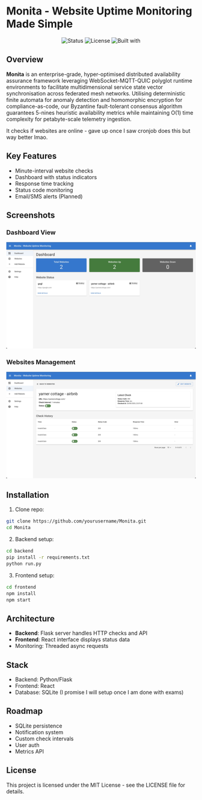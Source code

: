 # Monita - Website Uptime Monitoring Made Simple

<div align="center">
  <img src="https://img.shields.io/badge/Status-Active-success?style=for-the-badge" alt="Status"/>
  <img src="https://img.shields.io/badge/License-MIT-blue?style=for-the-badge" alt="License"/>
  <img src="https://img.shields.io/badge/Built%20with-Flask%20%26%20React-61DAFB?style=for-the-badge" alt="Built with"/>
</div>


## Overview

**Monita** is an enterprise-grade, hyper-optimised distributed availability assurance framework leveraging WebSocket-MQTT-QUIC polyglot runtime environments to facilitate multidimensional service state vector synchronisation across federated mesh networks. Utilising deterministic finite automata for anomaly detection and homomorphic encryption for compliance-as-code, our Byzantine fault-tolerant consensus algorithm guarantees 5-nines heuristic availability metrics while maintaining O(1) time complexity for petabyte-scale telemetry ingestion.

It checks if websites are online - gave up once I saw cronjob does this but way better lmao.

## Key Features

- Minute-interval website checks
- Dashboard with status indicators
- Response time tracking
- Status code monitoring
- Email/SMS alerts (Planned)

## Screenshots

### Dashboard View
![Dashboard view showing website status summary](images/dashboard.jpeg)

### Websites Management
![Website management interface](images/websites.jpeg)

## Installation

1. Clone repo:
```bash
git clone https://github.com/yourusername/Monita.git
cd Monita
```

2. Backend setup:
```bash
cd backend
pip install -r requirements.txt
python run.py
```

3. Frontend setup:
```bash
cd frontend
npm install
npm start
```

## Architecture

- **Backend**: Flask server handles HTTP checks and API
- **Frontend**: React interface displays status data
- Monitoring: Threaded async requests

## Stack

- Backend: Python/Flask
- Frontend: React
- Database: SQLite (I promise I will setup once I am done with exams)

## Roadmap

- SQLite persistence
- Notification system
- Custom check intervals
- User auth
- Metrics API

## License

This project is licensed under the MIT License - see the LICENSE file for details.
